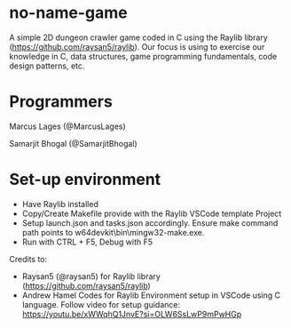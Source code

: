 # no-name-game
A simple 2D dungeon crawler game coded in C using the Raylib library (https://github.com/raysan5/raylib).
Our focus is using to exercise our knowledge in C, data structures, game programming fundamentals, code design patterns, etc.

# Programmers
Marcus Lages (@MarcusLages)

Samarjit Bhogal (@SamarjitBhogal)

# Set-up environment

- Have Raylib installed 
- Copy/Create Makefile provide with the Raylib VSCode template Project
- Setup launch.json and tasks.json accordingly. Ensure make command path points to w64devkit\\bin\\mingw32-make.exe.
- Run with CTRL + F5, Debug with F5

Credits to:
- Raysan5 (@raysan5) for Raylib library (https://github.com/raysan5/raylib)
- Andrew Hamel Codes for Raylib Environment setup in VSCode using C language. Follow video for setup guidance: https://youtu.be/xWWqhQ1JnvE?si=OLW6SsLwP9mPwHGp
